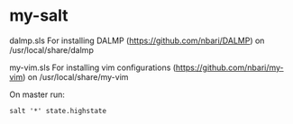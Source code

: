 my-salt
=======

dalmp.sls
For installing DALMP (https://github.com/nbari/DALMP) on /usr/local/share/dalmp

my-vim.sls
For installing vim configurations (https://github.com/nbari/my-vim) on /usr/local/share/my-vim


On master run:

    salt '*' state.highstate
